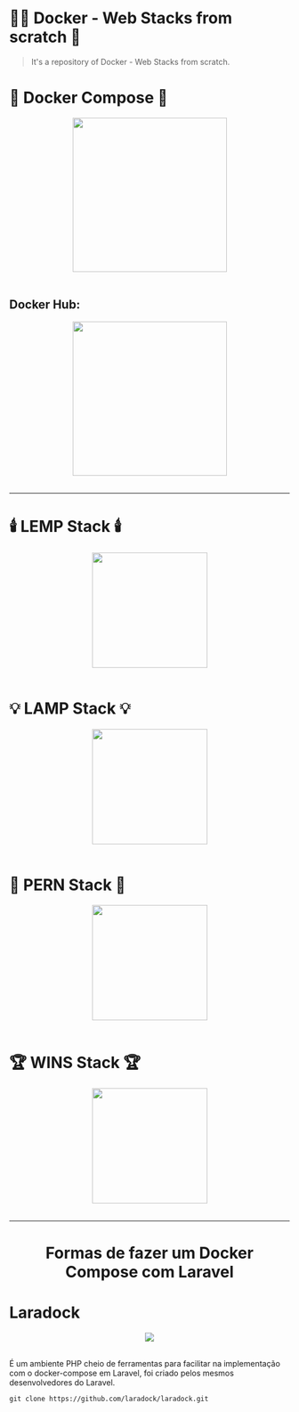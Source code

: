 # 🐋🐙 Docker - Web Stacks from scratch 🔋 

<blockquote>It's a repository of Docker - Web Stacks from scratch.</blockquote>

# 🐙 Docker Compose 🐙
<div align="center"><img src="https://openwhisk.apache.org/images/deployments/logo-docker-compose-text.svg" height="277"></div><br \>

## Docker Hub:  
<div align="center"><img src="https://cdn.worldvectorlogo.com/logos/docker-3.svg" height="277"></div><br \>

<hr>

# 🕯️ LEMP Stack 🕯️ 
<div align="center"><img src="https://emojipedia-us.s3.dualstack.us-west-1.amazonaws.com/thumbs/120/apple/285/candle_1f56f-fe0f.png" height="207"></div><br \>

# 💡 LAMP Stack 💡
<div align="center"><img src="https://emojipedia-us.s3.dualstack.us-west-1.amazonaws.com/thumbs/120/apple/285/light-bulb_1f4a1.png" height="207"></div><br \>

# 🦵 PERN Stack 🦵
<div align="center"><img src="https://emojipedia-us.s3.dualstack.us-west-1.amazonaws.com/thumbs/120/apple/285/leg_1f9b5.png" height="207"></div><br \>

# 🏆 WINS Stack 🏆
<div align="center"><img src="https://emojipedia-us.s3.dualstack.us-west-1.amazonaws.com/thumbs/120/apple/285/trophy_1f3c6.png" height="207"></div><br \>

<hr>

<h1 align="center">Formas de fazer um Docker Compose com Laravel</h1>

# Laradock
<div align="center"><img src="https://cdn.worldvectorlogo.com/logos/laradock-1.svg"></div><br \>

É um ambiente PHP cheio de ferramentas para facilitar na implementação com o docker-compose em Laravel, foi criado pelos mesmos desenvolvedores do Laravel.

```
git clone https://github.com/laradock/laradock.git
```
